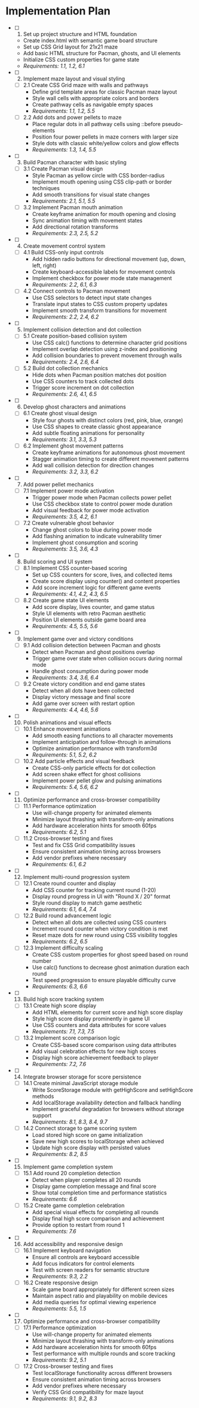 # Implementation Plan

- [ ] 1. Set up project structure and HTML foundation

  - Create index.html with semantic game board structure
  - Set up CSS Grid layout for 21x21 maze
  - Add basic HTML structure for Pacman, ghosts, and UI elements
  - Initialize CSS custom properties for game state
  - _Requirements: 1.1, 1.2, 6.1_

- [ ] 2. Implement maze layout and visual styling

  - [ ] 2.1 Create CSS Grid maze with walls and pathways
    - Define grid template areas for classic Pacman maze layout
    - Style wall cells with appropriate colors and borders
    - Create pathway cells as navigable empty spaces
    - _Requirements: 1.1, 1.2, 5.5_
  - [ ] 2.2 Add dots and power pellets to maze
    - Place regular dots in all pathway cells using ::before pseudo-elements
    - Position four power pellets in maze corners with larger size
    - Style dots with classic white/yellow colors and glow effects
    - _Requirements: 1.3, 1.4, 5.5_

- [ ] 3. Build Pacman character with basic styling

  - [ ] 3.1 Create Pacman visual design
    - Style Pacman as yellow circle with CSS border-radius
    - Implement mouth opening using CSS clip-path or border techniques
    - Add smooth transitions for visual state changes
    - _Requirements: 2.1, 5.1, 5.5_
  - [ ] 3.2 Implement Pacman mouth animation
    - Create keyframe animation for mouth opening and closing
    - Sync animation timing with movement states
    - Add directional rotation transforms
    - _Requirements: 2.3, 2.5, 5.2_

- [ ] 4. Create movement control system

  - [ ] 4.1 Build CSS-only input controls
    - Add hidden radio buttons for directional movement (up, down, left, right)
    - Create keyboard-accessible labels for movement controls
    - Implement checkbox for power mode state management
    - _Requirements: 2.2, 6.1, 6.3_
  - [ ] 4.2 Connect controls to Pacman movement
    - Use CSS selectors to detect input state changes
    - Translate input states to CSS custom property updates
    - Implement smooth transform transitions for movement
    - _Requirements: 2.2, 2.4, 6.2_

- [ ] 5. Implement collision detection and dot collection

  - [ ] 5.1 Create position-based collision system
    - Use CSS calc() functions to determine character grid positions
    - Implement overlap detection using z-index and positioning
    - Add collision boundaries to prevent movement through walls
    - _Requirements: 2.4, 2.6, 6.4_
  - [ ] 5.2 Build dot collection mechanics
    - Hide dots when Pacman position matches dot position
    - Use CSS counters to track collected dots
    - Trigger score increment on dot collection
    - _Requirements: 2.6, 4.1, 6.5_

- [ ] 6. Develop ghost characters and animations

  - [ ] 6.1 Create ghost visual design
    - Style four ghosts with distinct colors (red, pink, blue, orange)
    - Use CSS shapes to create classic ghost appearance
    - Add subtle floating animations for personality
    - _Requirements: 3.1, 3.3, 5.3_
  - [ ] 6.2 Implement ghost movement patterns
    - Create keyframe animations for autonomous ghost movement
    - Stagger animation timing to create different movement patterns
    - Add wall collision detection for direction changes
    - _Requirements: 3.2, 3.3, 6.2_

- [ ] 7. Add power pellet mechanics

  - [ ] 7.1 Implement power mode activation
    - Trigger power mode when Pacman collects power pellet
    - Use CSS checkbox state to control power mode duration
    - Add visual feedback for power mode activation
    - _Requirements: 3.5, 4.2, 6.1_
  - [ ] 7.2 Create vulnerable ghost behavior
    - Change ghost colors to blue during power mode
    - Add flashing animation to indicate vulnerability timer
    - Implement ghost consumption and scoring
    - _Requirements: 3.5, 3.6, 4.3_

- [ ] 8. Build scoring and UI system

  - [ ] 8.1 Implement CSS counter-based scoring
    - Set up CSS counters for score, lives, and collected items
    - Create score display using counter() and content properties
    - Add score increment logic for different game events
    - _Requirements: 4.1, 4.2, 4.3, 6.5_
  - [ ] 8.2 Create game state UI elements
    - Add score display, lives counter, and game status
    - Style UI elements with retro Pacman aesthetic
    - Position UI elements outside game board area
    - _Requirements: 4.5, 5.5, 5.6_

- [ ] 9. Implement game over and victory conditions

  - [ ] 9.1 Add collision detection between Pacman and ghosts
    - Detect when Pacman and ghost positions overlap
    - Trigger game over state when collision occurs during normal mode
    - Handle ghost consumption during power mode
    - _Requirements: 3.4, 3.6, 6.4_
  - [ ] 9.2 Create victory condition and end game states
    - Detect when all dots have been collected
    - Display victory message and final score
    - Add game over screen with restart option
    - _Requirements: 4.4, 4.6, 5.6_

- [ ] 10. Polish animations and visual effects

  - [ ] 10.1 Enhance movement animations
    - Add smooth easing functions to all character movements
    - Implement anticipation and follow-through in animations
    - Optimize animation performance with transform3d
    - _Requirements: 5.1, 5.2, 6.2_
  - [ ] 10.2 Add particle effects and visual feedback
    - Create CSS-only particle effects for dot collection
    - Add screen shake effect for ghost collisions
    - Implement power pellet glow and pulsing animations
    - _Requirements: 5.4, 5.6, 6.2_

- [ ] 11. Optimize performance and cross-browser compatibility

  - [ ] 11.1 Performance optimization
    - Use will-change property for animated elements
    - Minimize layout thrashing with transform-only animations
    - Add hardware acceleration hints for smooth 60fps
    - _Requirements: 6.2, 5.1_
  - [ ] 11.2 Cross-browser testing and fixes
    - Test and fix CSS Grid compatibility issues
    - Ensure consistent animation timing across browsers
    - Add vendor prefixes where necessary
    - _Requirements: 6.1, 6.2_

- [ ] 12. Implement multi-round progression system

  - [ ] 12.1 Create round counter and display
    - Add CSS counter for tracking current round (1-20)
    - Display round progress in UI with "Round X / 20" format
    - Style round display to match game aesthetic
    - _Requirements: 6.1, 6.4, 7.4_
  - [ ] 12.2 Build round advancement logic
    - Detect when all dots are collected using CSS counters
    - Increment round counter when victory condition is met
    - Reset maze dots for new round using CSS visibility toggles
    - _Requirements: 6.2, 6.5_
  - [ ] 12.3 Implement difficulty scaling
    - Create CSS custom properties for ghost speed based on round number
    - Use calc() functions to decrease ghost animation duration each round
    - Test speed progression to ensure playable difficulty curve
    - _Requirements: 6.3, 6.6_

- [ ] 13. Build high score tracking system

  - [ ] 13.1 Create high score display
    - Add HTML elements for current score and high score display
    - Style high score display prominently in game UI
    - Use CSS counters and data attributes for score values
    - _Requirements: 7.1, 7.3, 7.5_
  - [ ] 13.2 Implement score comparison logic
    - Create CSS-based score comparison using data attributes
    - Add visual celebration effects for new high scores
    - Display high score achievement feedback to player
    - _Requirements: 7.2, 7.6_

- [ ] 14. Integrate browser storage for score persistence

  - [ ] 14.1 Create minimal JavaScript storage module
    - Write ScoreStorage module with getHighScore and setHighScore methods
    - Add localStorage availability detection and fallback handling
    - Implement graceful degradation for browsers without storage support
    - _Requirements: 8.1, 8.3, 8.4, 9.7_
  - [ ] 14.2 Connect storage to game scoring system
    - Load stored high score on game initialization
    - Save new high scores to localStorage when achieved
    - Update high score display with persisted values
    - _Requirements: 8.2, 8.5_

- [ ] 15. Implement game completion system

  - [ ] 15.1 Add round 20 completion detection
    - Detect when player completes all 20 rounds
    - Display game completion message and final score
    - Show total completion time and performance statistics
    - _Requirements: 6.6_
  - [ ] 15.2 Create game completion celebration
    - Add special visual effects for completing all rounds
    - Display final high score comparison and achievement
    - Provide option to restart from round 1
    - _Requirements: 7.6_

- [ ] 16. Add accessibility and responsive design

  - [ ] 16.1 Implement keyboard navigation
    - Ensure all controls are keyboard accessible
    - Add focus indicators for control elements
    - Test with screen readers for semantic structure
    - _Requirements: 9.3, 2.2_
  - [ ] 16.2 Create responsive design
    - Scale game board appropriately for different screen sizes
    - Maintain aspect ratio and playability on mobile devices
    - Add media queries for optimal viewing experience
    - _Requirements: 5.5, 1.5_

- [ ] 17. Optimize performance and cross-browser compatibility
  - [ ] 17.1 Performance optimization
    - Use will-change property for animated elements
    - Minimize layout thrashing with transform-only animations
    - Add hardware acceleration hints for smooth 60fps
    - Test performance with multiple rounds and score tracking
    - _Requirements: 9.2, 5.1_
  - [ ] 17.2 Cross-browser testing and fixes
    - Test localStorage functionality across different browsers
    - Ensure consistent animation timing across browsers
    - Add vendor prefixes where necessary
    - Verify CSS Grid compatibility for maze layout
    - _Requirements: 9.1, 9.2, 8.3_
